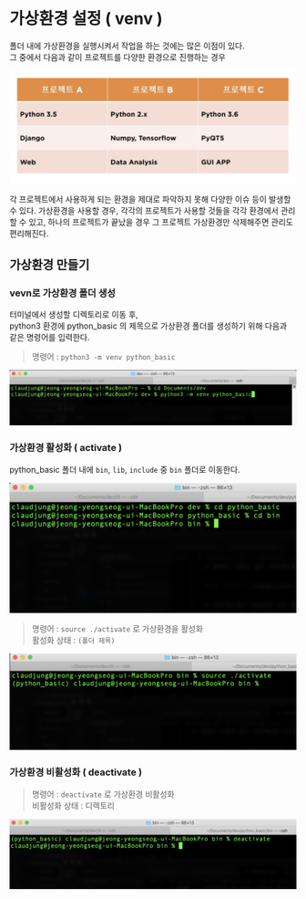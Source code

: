 # 가상환경 설정 ( venv )

폴더 내에 가상환경을 실행시켜서 작업을 하는 것에는 많은 이점이 있다.  
그 중에서 다음과 같이 프로젝트를 다양한 환경으로 진행하는 경우  

<img src="../image/several_project.png">

각 프로젝트에서 사용하게 되는 환경을 제대로 파악하지 못해 다양한 이슈 등이 발생할 수 있다. 가상환경을 사용할 경우, 각각의 프로젝트가 사용할 것들을 각각 환경에서 관리 할 수 있고, 하나의 프로젝트가 끝났을 경우 그 프로젝트 가상환경만 삭제해주면 관리도 편리해진다.

## 가상환경 만들기

### vevn로 가상환경 폴더 생성
터미널에서 생성할 디렉토리로 이동 후,  
python3 환경에 python_basic 의 제목으로 가상환경 폴더를 생성하기 위해 다음과 같은 명령어를 입력한다.  
> 명령어 : `python3 -m venv python_basic`

<img src="../image/make_venv_folder.png">

### 가상환경 활성화 ( activate ) 

python_basic 폴더 내에 `bin`, `lib`, `include` 중 `bin` 폴더로 이동한다.

<img src="../image/venv_bin.png">
  
> 명령어 : `source ./activate` 로 가상환경을 활성화   
> 활성화 상태 : `(폴더 제목)`  

<img src="../image/venv_activate.png">

### 가상환경 비활성화 ( deactivate )

> 명령어 : `deactivate` 로 가상환경 비활성화  
> 비활성화 상태 : 디렉토리

<img src="../image/venv_deactivate.png">